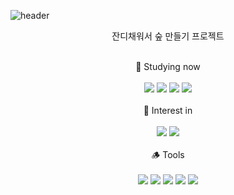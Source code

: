 ![header](https://capsule-render.vercel.app/api?type=transparent&fontColor=5F7B48&height=100&text=Green Forest&animation=twinkling&fontSize=50&fontAlign=52)
<div align="center">
  <p>잔디채워서 숲 만들기 프로젝트<p>
</div>
<br>
<div align="center">
  🌿 Studying now<br><br>
  
  <img src="https://img.shields.io/badge/Python-C8DBBE?style=flat&logo=Python&logoColor=white"/>
  <img src="https://img.shields.io/badge/JavaScript-A8C095?style=flat&logo=JavaScript&logoColor=white"/>
  <img src="https://img.shields.io/badge/React-79896D?style=flat&logo=React&logoColor=white"/>
  <img src="https://img.shields.io/badge/Swift-323D29?style=flat&logo=Swift&logoColor=white"/><br><br>
  🌳 Interest in<br><br>
  <img src="https://img.shields.io/badge/Electron-79896D?style=flat&logo=Electron&logoColor=white"/>
  <img src="https://img.shields.io/badge/Flutter-435138?style=flat&logo=Flutter&logoColor=white"/><br><br>
  🪵 Tools<br><br>
  <img src="https://img.shields.io/badge/Visual Studio Code-BDA890?style=flat&logo=Visual Studio Code&logoColor=white"/>
  <img src="https://img.shields.io/badge/Visual Studio IDE-8A755D?style=flat&logo=Visual Studio IDE&logoColor=white"/>
  <img src="https://img.shields.io/badge/Xcode-63574A?style=flat&logo=Xcode&logoColor=white"/>
  <img src="https://img.shields.io/badge/Figma-63574A?style=flat&logo=Figma&logoColor=white"/>
  <img src="https://img.shields.io/badge/Eclipse IDE-42372B?style=flat&logo=Eclipse IDE&logoColor=white"/><br><br><br><br>
</div>




<!--
**reinexxism/reinexxism** is a ✨ _special_ ✨ repository because its `README.md` (this file) appears on your GitHub profile.

Here are some ideas to get you started:

- 🔭 I’m currently working on ...
- 🌱 I’m currently learning ...
- 👯 I’m looking to collaborate on ...
- 🤔 I’m looking for help with ...
- 💬 Ask me about ...
- 📫 How to reach me: ...
- 😄 Pronouns: ...
- ⚡ Fun fact: ...
-->
